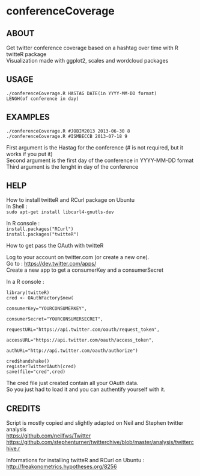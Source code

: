 conferenceCoverage
===

ABOUT
---
Get twitter conference coverage based on a hashtag over time with R twitteR package  
Visualization made with ggplot2, scales and wordcloud packages

USAGE
---
<code>./conferenceCoverage.R HASTAG DATE(in YYYY-MM-DD format) LENGH(of conference in day)</code>

EXAMPLES
---
<code>./conferenceCoverage.R #JOBIM2013 2013-06-30 8</code>  
<code>./conferenceCoverage.R #ISMBECCB 2013-07-18 9</code>

First argument is the Hastag for the conference (# is not required, but it works if you put it)  
Second argument is the first day of the conference in YYYY-MM-DD format  
Third argument is the lenght in day of the conference

HELP
---
How to install twitteR and RCurl package on Ubuntu  
In Shell :  
<code>sudo apt-get install libcurl4-gnutls-dev</code>

In R console :  
<code>install.packages("RCurl")</code>  
<code>install.packages("twitteR")</code>

How to get pass the OAuth with twitteR

Log to your account on twitter.com (or create a new one).  
Go to : https://dev.twitter.com/apps/  
Create a new app to get a consumerKey and a consumerSecret

In a R console :  

<code>library(twitteR)</code>  
<code>cred <- OAuthFactory$new(</code>  
<pre><code>consumerKey="YOURCONSUMERKEY",</code></pre>  
<pre><code>consumerSecret="YOURCONSUMERSECRET",</code></pre>  
<pre><code>requestURL="https://api.twitter.com/oauth/request_token",</code></pre>  
<pre><code>accessURL="https://api.twitter.com/oauth/access_token",</code></pre>  
<pre><code>authURL="http://api.twitter.com/oauth/authorize")</code></pre>  
<code>cred$handshake()</code>  
<code>registerTwitterOAuth(cred)</code>  
<code>save(file="cred",cred)</code>  

The cred file just created contain all your OAuth data.  
So you just had to load it and you can authentify yourself with it.

CREDITS
---
Script is mostly copied and slightly adapted on Neil and Stephen twitter analysis  
https://github.com/neilfws/Twitter  
https://github.com/stephenturner/twitterchive/blob/master/analysis/twitterchive.r

Informations for installing twitteR and RCurl on Ubuntu :  
http://freakonometrics.hypotheses.org/8256  
